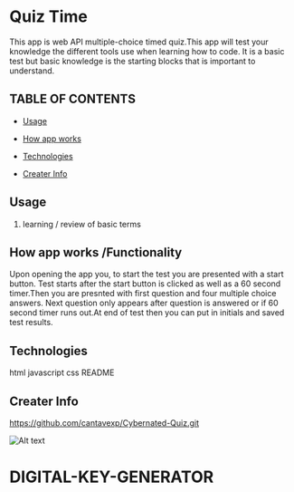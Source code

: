 # Quiz Time

This app is web API multiple-choice timed quiz.This app
will test your knowledge the different tools use when learning how to code. It is a basic test but basic knowledge is the starting blocks that is important to understand. 


## TABLE OF CONTENTS
- [Usage](#usage)  

- [How app works](#usage)

- [Technologies](#usage)

- [Creater Info](#usage)


## Usage

1. learning / review of basic terms


## How app works /Functionality

Upon opening the app you, to start the test you are presented with a start button. Test starts after the start button is clicked as well as a 60 second timer.Then you are presnted with first question and four multiple choice answers. Next question only appears after question is answered or if 60 second timer runs out.At end of test then you can put in initials and saved test results.

## Technologies

html
javascript
css
README

## Creater Info

https://github.com/cantavexp/Cybernated-Quiz.git













![Alt text](pwg.png)




# DIGITAL-KEY-GENERATOR
